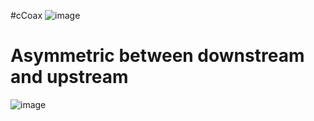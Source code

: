 #cCoax
![image](https://user-images.githubusercontent.com/81428296/151503195-48798513-e4b1-472f-903a-9b3316a1e4c9.png)
# Asymmetric between downstream and upstream
![image](https://user-images.githubusercontent.com/81428296/151503360-251d3f3e-8123-4546-b9c9-d00a71240d6a.png)
